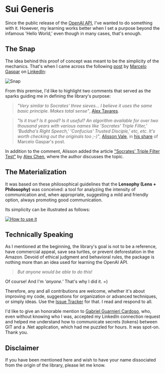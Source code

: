 # Sui Generis
Since the public release of the [OpenAI API](https://platform.openai.com/), I've wanted to do something with it. However, my learning works better when I set a purpose beyond the infamous 'Hello World,' even though in many cases, that's enough.

## The Snap
The idea behind this proof of concept was meant to be the simplicity of the mechanics. That's when I came across the following [post](https://www.linkedin.com/feed/update/urn:li:activity:7105852268574339073/) by [Marcelo Gaspar](https://www.linkedin.com/in/mgaspar1/) on [LinkedIn](https://www.linkedin.com/):

![Snap](https://dev.azure.com/raphaelmoreira/758a305a-a7fa-4b96-95aa-962c2cf2248c/_apis/git/repositories/27fc1054-4851-4e6d-af8a-a463841dc8c1/items?path=/lensophy-inspiration.png&versionDescriptor%5BversionOptions%5D=0&versionDescriptor%5BversionType%5D=0&versionDescriptor%5Bversion%5D=main&resolveLfs=true&%24format=octetStream&api-version=5.0)

From this premise, I'd like to highlight two comments that served as the sparks guiding me in defining the library's purpose:

><i>"Very similar to Socrates' three sieves... I believe it uses the same basic principle. Makes total sense"</i>, [Alex Tavares](https://www.linkedin.com/in/alex-tavares-620336164/).

><i>"Is it true? Is it good? Is it useful? An algorithm available for over two thousand years with various names like 'Socrates' Triple Filter,' 'Buddha's Right Speech,' 'Confucius' Trusted Disciple,' etc, etc. It's worth checking out the originals too ;-)"</i>, [Alisson Vale](https://www.linkedin.com/in/alissonvale/), in [his share](https://www.linkedin.com/posts/alissonvale_os-entendedores-entender%C3%A3o-l%C3%B3gica-simples-activity-7105895639296667648-Uvuh/) of Marcelo Gaspar's post.
 
In addition to the comment, Alisson added the article ["Socrates' Triple Filter Test"](https://www.weeklywisdomblog.com/post/socrates-triple-filter-test) by [Alex Chen](https://www.weeklywisdomblog.com/profile/alexchen373/profile), where the author discusses the topic.

## The Materialization
It was based on these philosophical guidelines that the **Lensophy (Lens + Philosophy)** was conceived: a tool for analyzing the intensity of communication and, when appropriate, suggesting a mild and friendly option, always promoting good communication.

Its simplicity can be illustrated as follows:

[![How to use it](https://dev.azure.com/raphaelmoreira/758a305a-a7fa-4b96-95aa-962c2cf2248c/_apis/git/repositories/27fc1054-4851-4e6d-af8a-a463841dc8c1/items?path=/how-to-use-it.png&versionDescriptor%5BversionOptions%5D=0&versionDescriptor%5BversionType%5D=0&versionDescriptor%5Bversion%5D=main&resolveLfs=true&%24format=octetStream)]()

## Technically Speaking
As I mentioned at the beginning, the library's goal is not to be a reference, have commercial appeal, save sea turtles, or prevent deforestation in the Amazon. Devoid of ethical judgment and behavioral rules, the package is nothing more than an idea used for learning the OpenAI API.

><i>But anyone would be able to do this!</i>

Of course! And I'm <i>'anyone.'</i> That's why I did it. =)

Therefore, any and all contributions are welcome, whether it's about improving my code, suggestions for organization or advanced techniques, or simply ideas. Use the [Issue Tracker](https://github.com/raphaelmoreira/lensophy/wiki/I-%E2%80%90-Sui-Generis) for that. I read and respond to all.

I'd like to give an honorable mention to [Gabriel Guarnieri Cardoso](https://www.linkedin.com/in/gabrielgc/), who, even without knowing who I was, accepted my LinkedIn connection request and helped me understand how to communicate secrets (tokens) between GIT and a .Net application, which had me puzzled for hours. It was spot-on. Thank you.

## Disclaimer
If you have been mentioned here and wish to have your name dissociated from the origin of the library, please let me know.